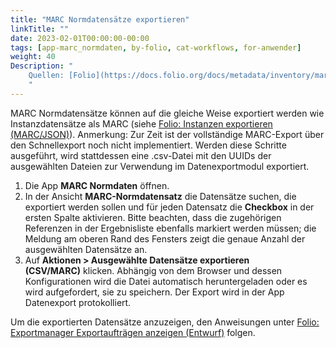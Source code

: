 ```yaml
---
title: "MARC Normdatensätze exportieren"
linkTitle: ""
date: 2023-02-01T00:00:00-00:00
tags: [app-marc_normdaten, by-folio, cat-workflows, for-anwender]
weight: 40
Description: "
    Quellen: [Folio](https://docs.folio.org/docs/metadata/inventory/marcauthority/#exporting-marc-authority-records) & [GBV](https://info.gbv.de/pages/viewpage.action?pageId=854294552)
    "
---
```


MARC Normdatensätze können auf die gleiche Weise exportiert werden wie Instanzdatensätze als MARC (siehe [Folio: Instanzen exportieren (MARC/JSON)](https://info.gbv.de/pages/viewpage.action?pageId=852492494)). Anmerkung: Zur Zeit ist der vollständige MARC-Export über den Schnellexport noch nicht implementiert. Werden diese Schritte ausgeführt, wird stattdessen eine .csv-Datei mit den UUIDs der ausgewählten Dateien zur Verwendung im Datenexportmodul exportiert.

1.  Die App **MARC Normdaten** öffnen.
2.  In der Ansicht **MARC-Normdatensatz** die Datensätze suchen, die exportiert werden sollen und für jeden Datensatz die **Checkbox** in der ersten Spalte aktivieren. Bitte beachten, dass die zugehörigen Referenzen in der Ergebnisliste ebenfalls markiert werden müssen; die Meldung am oberen Rand des Fensters zeigt die genaue Anzahl der ausgewählten Datensätze an.
3.  Auf **Aktionen > Ausgewählte Datensätze exportieren (CSV/MARC)** klicken. Abhängig von dem Browser und dessen Konfigurationen wird die Datei automatisch heruntergeladen oder es wird aufgefordert, sie zu speichern. Der Export wird in der App Datenexport protokolliert.

Um die exportierten Datensätze anzuzeigen, den Anweisungen unter [Folio: Exportmanager Exportaufträgen anzeigen (Entwurf)](https://info.gbv.de/display/FOLIOGBVEXTERN/Folio%3A+Datenexport+Logs+und+Ergebnisse+anzeigen) folgen.
